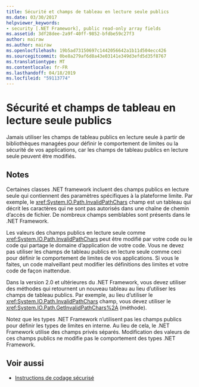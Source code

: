```yaml
---
title: Sécurité et champs de tableau en lecture seule publics
ms.date: 03/30/2017
helpviewer_keywords:
- security [.NET Framework], public read-only array fields
ms.assetid: 3df28dee-2a9f-40ff-9852-bfdbe59c27f3
author: mairaw
ms.author: mairaw
ms.openlocfilehash: 19b5ad73150697c1442056642a1b11d504ecc426
ms.sourcegitcommit: 0be8a279af6d8a43e03141e349d3efd5d35f8767
ms.translationtype: MT
ms.contentlocale: fr-FR
ms.lasthandoff: 04/18/2019
ms.locfileid: "59113774"
---
```

# <a name="security-and-public-read-only-array-fields"></a>Sécurité et champs de tableau en lecture seule publics
Jamais utiliser les champs de tableau publics en lecture seule à partir de bibliothèques managées pour définir le comportement de limites ou la sécurité de vos applications, car les champs de tableau publics en lecture seule peuvent être modifiés.  
  
## <a name="remarks"></a>Notes  
 Certaines classes .NET framework incluent des champs publics en lecture seule qui contiennent des paramètres spécifiques à la plateforme limite.  Par exemple, le <xref:System.IO.Path.InvalidPathChars> champ est un tableau qui décrit les caractères qui ne sont pas autorisés dans une chaîne de chemin d’accès de fichier.  De nombreux champs semblables sont présents dans le .NET Framework.  
  
 Les valeurs des champs publics en lecture seule comme <xref:System.IO.Path.InvalidPathChars> peut être modifié par votre code ou le code qui partage le domaine d’application de votre code.  Vous ne devez pas utiliser les champs de tableau publics en lecture seule comme ceci pour définir le comportement de limites de vos applications.  Si vous le faites, un code malveillant peut modifier les définitions des limites et votre code de façon inattendue.  
  
 Dans la version 2.0 et ultérieures du .NET Framework, vous devez utiliser des méthodes qui retournent un nouveau tableau au lieu d’utiliser les champs de tableau publics.  Par exemple, au lieu d’utiliser le <xref:System.IO.Path.InvalidPathChars> champ, vous devez utiliser le <xref:System.IO.Path.GetInvalidPathChars%2A> (méthode).  
  
 Notez que les types .NET Framework n’utilisent pas les champs publics pour définir les types de limites en interne.  Au lieu de cela, le .NET Framework utilise des champs privés séparés.  Modification des valeurs de ces champs publics ne modifie pas le comportement des types .NET Framework.  
  
## <a name="see-also"></a>Voir aussi

- [Instructions de codage sécurisé](../../../docs/standard/security/secure-coding-guidelines.md)
